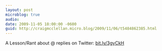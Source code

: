 ```yaml
---
layout: post
microblog: true
audio: 
date: 2009-11-05 18:00:00 -0600
guid: http://craigmcclellan.micro.blog/2009/11/06/t5484862385.html
---
```

A Lesson/Rant about @ replies on Twitter: [bit.ly/3gyCkH](http://bit.ly/3gyCkH)

